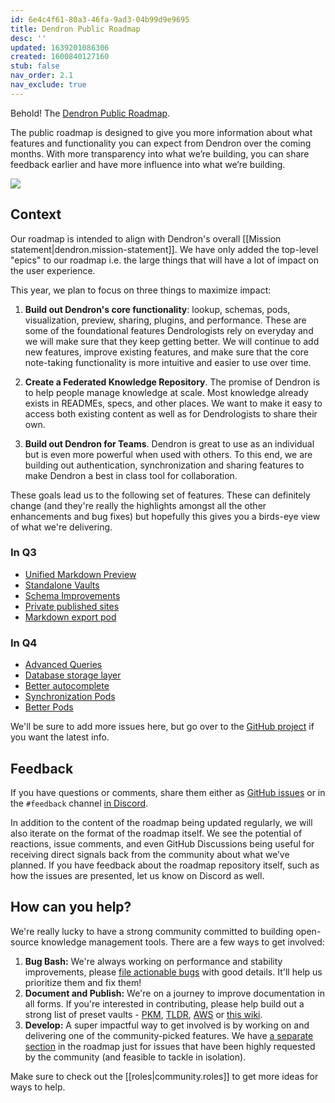 ```yaml
---
id: 6e4c4f61-80a3-46fa-9ad3-04b99d9e9695
title: Dendron Public Roadmap
desc: ''
updated: 1639201086306
created: 1600840127160
stub: false
nav_order: 2.1
nav_exclude: true
---
```


Behold! The [Dendron Public Roadmap](https://github.com/orgs/dendronhq/projects/1).

The public roadmap is designed to give you more information about what features and functionality you can expect from Dendron over the coming months. With more transparency into what we’re building, you can share feedback earlier and have more influence into what we’re building.

![](/assets/images/2021-05-29-00-38-50.png)

## Context

Our roadmap is intended to align with Dendron's overall [[Mission statement|dendron.mission-statement]]. We have only added the top-level "epics" to our roadmap i.e. the large things that will have a lot of impact on the user experience.

This year, we plan to focus on three things to maximize impact:

1. **Build out Dendron's core functionality**: lookup, schemas, pods, visualization, preview, sharing, plugins, and performance. These are some of the foundational features Dendrologists rely on everyday and we will make sure that they keep getting better. We will continue to add new features, improve existing features, and make sure that the core note-taking functionality is more intuitive and easier to use over time.

2. **Create a Federated Knowledge Repository**. The promise of Dendron is to help people manage knowledge at scale. Most knowledge already exists in READMEs, specs, and other places. We want to make it easy to access both existing content as well as for Dendrologists to share their own.

3. **Build out Dendron for Teams**. Dendron is great to use as an individual but is even more powerful when used with others. To this end, we are building out authentication, synchronization and sharing features to make Dendron a best in class tool for collaboration.

These goals lead us to the following set of features. These can definitely change (and they're really the highlights amongst all the other enhancements and bug fixes) but hopefully this gives you a birds-eye view of what we're delivering.

### In Q3

-   [Unified Markdown Preview](https://github.com/dendronhq/dendron/issues/643)
-   [Standalone Vaults](https://github.com/dendronhq/dendron/issues/41)
-   [Schema Improvements](https://github.com/dendronhq/dendron/issues/712)
-   [Private published sites](https://github.com/dendronhq/dendron/issues/758)
-   [Markdown export pod](https://github.com/dendronhq/dendron/issues/541)

### In Q4

-   [Advanced Queries](https://github.com/dendronhq/dendron/issues/159)
-   [Database storage layer](https://github.com/dendronhq/dendron/issues/759)
-   [Better autocomplete](https://github.com/dendronhq/dendron/issues/663)
-   [Synchronization Pods](https://github.com/dendronhq/dendron/issues/732)
-   [Better Pods](https://github.com/dendronhq/dendron/issues/701)

We'll be sure to add more issues here, but go over to the [GitHub project](https://github.com/orgs/dendronhq/projects/1) if you want the latest info.

## Feedback

If you have questions or comments, share them either as [GitHub issues](https://github.com/dendronhq/dendron/issues/new/choose) or in the `#feedback` channel [in Discord](https://link.dendron.so/discord).

In addition to the content of the roadmap being updated regularly, we will also iterate on the format of the roadmap itself. We see the potential of reactions, issue comments, and even GitHub Discussions being useful for receiving direct signals back from the community about what we’ve planned. If you have feedback about the roadmap repository itself, such as how the issues are presented, let us know on Discord as well.

## How can you help?

We're really lucky to have a strong community committed to building open-source knowledge management tools. There are a few ways to get involved:

1. **Bug Bash:** We're always working on performance and stability improvements, please [file actionable bugs](https://github.com/dendronhq/dendron/issues/new?assignees=&labels=&template=bug_report.md&title=) with good details. It'll help us prioritize them and fix them!
2. **Document and Publish:** We're on a journey to improve documentation in all forms. If you're interested in contributing, please help build out a strong list of preset vaults - [PKM](https://pkm.dendron.so/), [TLDR](https://tldr.dendron.so/), [AWS](https://aws.dendron.so/) or [this wiki](https://wiki.dendron.so/).
3. **Develop:** A super impactful way to get involved is by working on and delivering one of the community-picked features. We have [a separate section](https://github.com/orgs/dendronhq/projects/1#column-13569288) in the roadmap just for issues that have been highly requested by the community (and feasible to tackle in isolation).

Make sure to check out the [[roles|community.roles]] to get more ideas for ways to help.
